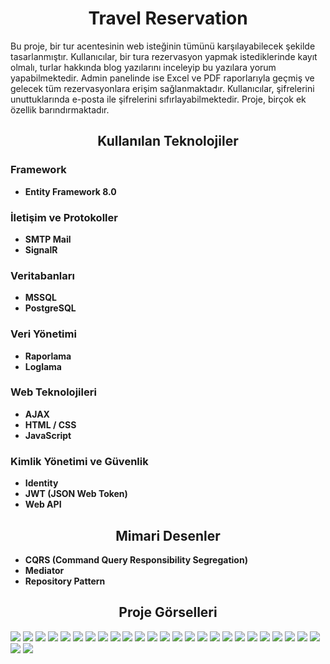 <h1 align="center">Travel Reservation</h1>

Bu proje, bir tur acentesinin web isteğinin tümünü karşılayabilecek şekilde tasarlanmıştır. Kullanıcılar, bir tura rezervasyon yapmak istediklerinde kayıt olmalı, turlar hakkında blog yazılarını inceleyip bu yazılara yorum yapabilmektedir. Admin panelinde ise Excel ve PDF raporlarıyla geçmiş ve gelecek tüm rezervasyonlara erişim sağlanmaktadır. Kullanıcılar, şifrelerini unuttuklarında e-posta ile şifrelerini sıfırlayabilmektedir. Proje, birçok ek özellik barındırmaktadır.

<h2 align="center">Kullanılan Teknolojiler</h2>

### Framework
<ul>
    <li><strong>Entity Framework 8.0</strong></li>
</ul>

### İletişim ve Protokoller
<ul>
    <li><strong>SMTP Mail</strong></li>
    <li><strong>SignalR</strong></li>
</ul>

### Veritabanları
<ul>
    <li><strong>MSSQL</strong></li>
    <li><strong>PostgreSQL</strong></li>
</ul>

### Veri Yönetimi
<ul>
    <li><strong>Raporlama</strong></li>
    <li><strong>Loglama</strong></li>
</ul>

### Web Teknolojileri
<ul>
    <li><strong>AJAX</strong></li>
    <li><strong>HTML / CSS</strong></li>
    <li><strong>JavaScript</strong></li>
</ul>

### Kimlik Yönetimi ve Güvenlik
<ul>
    <li><strong>Identity</strong></li>
    <li><strong>JWT (JSON Web Token)</strong></li>
    <li><strong>Web API</strong></li>
</ul>

<h2 align="center">Mimari Desenler</h2>
<ul>
    <li><strong>CQRS (Command Query Responsibility Segregation)</strong></li>
    <li><strong>Mediator</strong></li>
    <li><strong>Repository Pattern</strong></li>
</ul>

<h2 align="center">Proje Görselleri</h2>

![](readme_img/1.jpg)
![](readme_img/2.jpg)
![](readme_img/3.jpg)
![](readme_img/4.jpg)
![](readme_img/5.jpg)
![](readme_img/6.jpg)
![](readme_img/7.jpg)
![](readme_img/7.1.jpg)
![](readme_img/7.2.jpg)
![](readme_img/8.jpg)
![](readme_img/9.jpg)
![](readme_img/11.jpg)
![](readme_img/21.jpg)
![](readme_img/22.jpg)
![](readme_img/10.jpg)
![](readme_img/23up.jpg)
![](readme_img/24up.jpg)
![](readme_img/25up.jpg)
![](readme_img/12.jpg)
![](readme_img/13.jpg)
![](readme_img/14.jpg)
![](readme_img/15.jpg)
![](readme_img/16.jpg)
![](readme_img/17.jpg)
![](readme_img/18.jpg)
![](readme_img/19.jpg)
![](readme_img/20.jpg)
